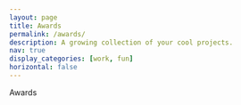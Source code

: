 ```yaml
---
layout: page
title: Awards
permalink: /awards/
description: A growing collection of your cool projects.
nav: true
display_categories: [work, fun]
horizontal: false
---
```


Awards
